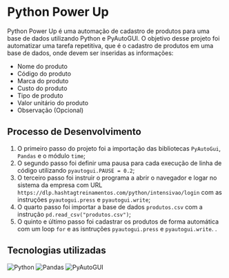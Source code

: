 # Python Power Up
Python Power Up é uma automação de cadastro de produtos para uma base de dados utilizando Python e PyAutoGUI.
O objetivo desse projeto foi automatizar uma tarefa repetitiva, que é o cadastro de produtos em uma base de dados, onde devem ser inseridas as informações: 
- Nome do produto
- Código do produto
- Marca do produto
- Custo do produto
- Tipo de produto
- Valor unitário do produto
- Observação (Opcional)

## Processo de Desenvolvimento
1. O primeiro passo do projeto foi a importação das bibliotecas `PyAutoGui`, `Pandas` e o módulo `time`;
3. O segundo passo foi definir uma pausa para cada execução de linha de código utilizando `pyautogui.PAUSE = 0.2`;
4. O terceiro passo foi instruir o programa a abrir o navegador e logar no sistema da empresa com URL `https://dlp.hashtagtreinamentos.com/python/intensivao/login` com as instruções `pyautogui.press` e `pyautogui.write`;
5. O quarto passo foi importar a base de dados `produtos.csv` com a instrução `pd.read_csv("produtos.csv")`;
6. O quinto e último passo foi cadastrar os produtos de forma automática com um loop `for` e as isntruções `pyautogui.press` e `pyautogui.write`.  .
 
## Tecnologias utilizadas
![Python](https://img.shields.io/badge/python-3670A0?style=for-the-badge&logo=python&logoColor=ffdd54)  ![Pandas](https://img.shields.io/badge/pandas-%23150458.svg?style=for-the-badge&logo=pandas&logoColor=white) ![PyAutoGUI](https://img.shields.io/badge/PyAutoGUI%20-%20white%20?style=for-the-badge&logo=PyAutoGUI&color=white)
